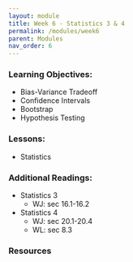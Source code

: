 ```yaml
---
layout: module
title: Week 6 - Statistics 3 & 4
permalink: /modules/week6
parent: Modules
nav_order: 6
---
```


### Learning Objectives:
* Bias-Variance Tradeoff
* Confidence Intervals
* Bootstrap
* Hypothesis Testing

### Lessons:
* Statistics 

### Additional Readings:
* Statistics 3
    * WJ: sec 16.1-16.2
* Statistics 4
    * WJ: sec 20.1-20.4
    * WL: sec 8.3

### Resources
